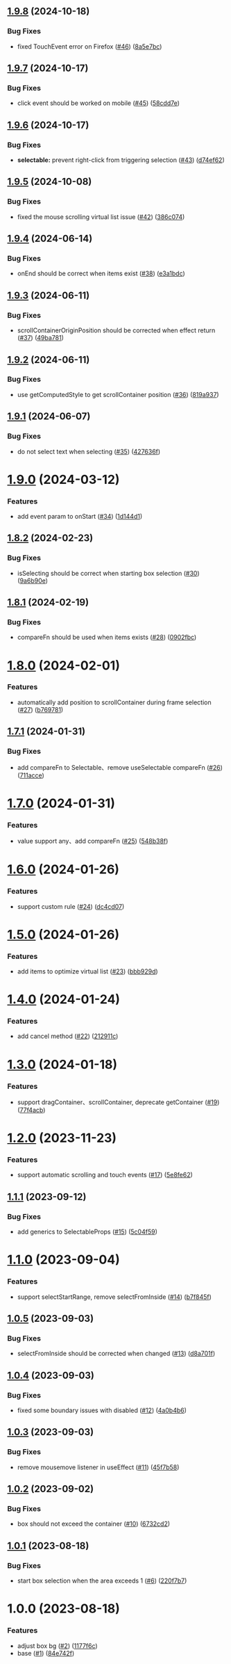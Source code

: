 ## [1.9.8](https://github.com/linxianxi/react-selectable-box/compare/v1.9.7...v1.9.8) (2024-10-18)

### Bug Fixes

- fixed TouchEvent error on Firefox ([#46](https://github.com/linxianxi/react-selectable-box/issues/46)) ([8a5e7bc](https://github.com/linxianxi/react-selectable-box/commit/8a5e7bc5c3b5d93dab81fc2fe942ddb5c81cb3bc))

## [1.9.7](https://github.com/linxianxi/react-selectable-box/compare/v1.9.6...v1.9.7) (2024-10-17)

### Bug Fixes

- click event should be worked on mobile ([#45](https://github.com/linxianxi/react-selectable-box/issues/45)) ([58cdd7e](https://github.com/linxianxi/react-selectable-box/commit/58cdd7e4ac11756c36b0d022221a46f79cf9366d))

## [1.9.6](https://github.com/linxianxi/react-selectable-box/compare/v1.9.5...v1.9.6) (2024-10-17)

### Bug Fixes

- **selectable:** prevent right-click from triggering selection ([#43](https://github.com/linxianxi/react-selectable-box/issues/43)) ([d74ef62](https://github.com/linxianxi/react-selectable-box/commit/d74ef62e5281476ce55d12e38f7ba1322d61655f))

## [1.9.5](https://github.com/linxianxi/react-selectable-box/compare/v1.9.4...v1.9.5) (2024-10-08)

### Bug Fixes

- fixed the mouse scrolling virtual list issue ([#42](https://github.com/linxianxi/react-selectable-box/issues/42)) ([386c074](https://github.com/linxianxi/react-selectable-box/commit/386c0745e2fc0fdadb134b8bc0a7c37b3a4ee1c0))

## [1.9.4](https://github.com/linxianxi/react-selectable-box/compare/v1.9.3...v1.9.4) (2024-06-14)

### Bug Fixes

- onEnd should be correct when items exist ([#38](https://github.com/linxianxi/react-selectable-box/issues/38)) ([e3a1bdc](https://github.com/linxianxi/react-selectable-box/commit/e3a1bdc284895132acb2907da4fc6350e161a9a4))

## [1.9.3](https://github.com/linxianxi/react-selectable-box/compare/v1.9.2...v1.9.3) (2024-06-11)

### Bug Fixes

- scrollContainerOriginPosition should be corrected when effect return ([#37](https://github.com/linxianxi/react-selectable-box/issues/37)) ([49ba781](https://github.com/linxianxi/react-selectable-box/commit/49ba781847184470afbc47d159450219b431c83b))

## [1.9.2](https://github.com/linxianxi/react-selectable-box/compare/v1.9.1...v1.9.2) (2024-06-11)

### Bug Fixes

- use getComputedStyle to get scrollContainer position ([#36](https://github.com/linxianxi/react-selectable-box/issues/36)) ([819a937](https://github.com/linxianxi/react-selectable-box/commit/819a93773712f3ce6525b30b8151ed947e0aa1e8))

## [1.9.1](https://github.com/linxianxi/react-selectable-box/compare/v1.9.0...v1.9.1) (2024-06-07)

### Bug Fixes

- do not select text when selecting ([#35](https://github.com/linxianxi/react-selectable-box/issues/35)) ([427636f](https://github.com/linxianxi/react-selectable-box/commit/427636f26cc62ee79da38e6efb7c37e0677a90d2))

# [1.9.0](https://github.com/linxianxi/react-selectable-box/compare/v1.8.2...v1.9.0) (2024-03-12)

### Features

- add event param to onStart ([#34](https://github.com/linxianxi/react-selectable-box/issues/34)) ([1d144d1](https://github.com/linxianxi/react-selectable-box/commit/1d144d10a8c72522c6bcb1f489c6885cd5ae356a))

## [1.8.2](https://github.com/linxianxi/react-selectable-box/compare/v1.8.1...v1.8.2) (2024-02-23)

### Bug Fixes

- isSelecting should be correct when starting box selection ([#30](https://github.com/linxianxi/react-selectable-box/issues/30)) ([9a6b90e](https://github.com/linxianxi/react-selectable-box/commit/9a6b90efcd0072e24a17fcb2a8b21db385fde782))

## [1.8.1](https://github.com/linxianxi/react-selectable-box/compare/v1.8.0...v1.8.1) (2024-02-19)

### Bug Fixes

- compareFn should be used when items exists ([#28](https://github.com/linxianxi/react-selectable-box/issues/28)) ([0902fbc](https://github.com/linxianxi/react-selectable-box/commit/0902fbc48a04c364716478f46e9d098ab77d3147))

# [1.8.0](https://github.com/linxianxi/react-selectable-box/compare/v1.7.1...v1.8.0) (2024-02-01)

### Features

- automatically add position to scrollContainer during frame selection ([#27](https://github.com/linxianxi/react-selectable-box/issues/27)) ([b769781](https://github.com/linxianxi/react-selectable-box/commit/b769781a3d8e56e702451d85b78ee8a4bd253f4c))

## [1.7.1](https://github.com/linxianxi/react-selectable-box/compare/v1.7.0...v1.7.1) (2024-01-31)

### Bug Fixes

- add compareFn to Selectable、remove useSelectable compareFn ([#26](https://github.com/linxianxi/react-selectable-box/issues/26)) ([711acce](https://github.com/linxianxi/react-selectable-box/commit/711acce693a5ea593231dfaf996a30278e17fcc2))

# [1.7.0](https://github.com/linxianxi/react-selectable-box/compare/v1.6.0...v1.7.0) (2024-01-31)

### Features

- value support any、add compareFn ([#25](https://github.com/linxianxi/react-selectable-box/issues/25)) ([548b38f](https://github.com/linxianxi/react-selectable-box/commit/548b38fd83ceafd4866d2c47229769b5025880fe))

# [1.6.0](https://github.com/linxianxi/react-selectable-box/compare/v1.5.0...v1.6.0) (2024-01-26)

### Features

- support custom rule ([#24](https://github.com/linxianxi/react-selectable-box/issues/24)) ([dc4cd07](https://github.com/linxianxi/react-selectable-box/commit/dc4cd07ca7631577b516a6f1c195592ff3a508ef))

# [1.5.0](https://github.com/linxianxi/react-selectable-box/compare/v1.4.0...v1.5.0) (2024-01-26)

### Features

- add items to optimize virtual list ([#23](https://github.com/linxianxi/react-selectable-box/issues/23)) ([bbb929d](https://github.com/linxianxi/react-selectable-box/commit/bbb929d8bd28166bdbaa981ac1ad36be52815140))

# [1.4.0](https://github.com/linxianxi/react-selectable-box/compare/v1.3.0...v1.4.0) (2024-01-24)

### Features

- add cancel method ([#22](https://github.com/linxianxi/react-selectable-box/issues/22)) ([212911c](https://github.com/linxianxi/react-selectable-box/commit/212911c293db48a1da89f37ba660ea8dd063bfab))

# [1.3.0](https://github.com/linxianxi/react-selectable-box/compare/v1.2.0...v1.3.0) (2024-01-18)

### Features

- support dragContainer、scrollContainer, deprecate getContainer ([#19](https://github.com/linxianxi/react-selectable-box/issues/19)) ([77f4acb](https://github.com/linxianxi/react-selectable-box/commit/77f4acba359dc6b51e72a18027bbc8d5d76d6634))

# [1.2.0](https://github.com/linxianxi/react-selectable-box/compare/v1.1.1...v1.2.0) (2023-11-23)

### Features

- support automatic scrolling and touch events ([#17](https://github.com/linxianxi/react-selectable-box/issues/17)) ([5e8fe62](https://github.com/linxianxi/react-selectable-box/commit/5e8fe62799555d3b2aeea5c7e1cb864f0b7aac4f))

## [1.1.1](https://github.com/linxianxi/react-selectable-box/compare/v1.1.0...v1.1.1) (2023-09-12)

### Bug Fixes

- add generics to SelectableProps ([#15](https://github.com/linxianxi/react-selectable-box/issues/15)) ([5c04f59](https://github.com/linxianxi/react-selectable-box/commit/5c04f59c983fd150baf09d39c65624fbc9121f52))

# [1.1.0](https://github.com/linxianxi/react-selectable-box/compare/v1.0.5...v1.1.0) (2023-09-04)

### Features

- support selectStartRange, remove selectFromInside ([#14](https://github.com/linxianxi/react-selectable-box/issues/14)) ([b7f845f](https://github.com/linxianxi/react-selectable-box/commit/b7f845f0a1f780dbfde95892fb23440494a72d56))

## [1.0.5](https://github.com/linxianxi/react-selectable-box/compare/v1.0.4...v1.0.5) (2023-09-03)

### Bug Fixes

- selectFromInside should be corrected when changed ([#13](https://github.com/linxianxi/react-selectable-box/issues/13)) ([d8a701f](https://github.com/linxianxi/react-selectable-box/commit/d8a701f2a23f21a7c41b6a963ae98a0386082a25))

## [1.0.4](https://github.com/linxianxi/react-selectable-box/compare/v1.0.3...v1.0.4) (2023-09-03)

### Bug Fixes

- fixed some boundary issues with disabled ([#12](https://github.com/linxianxi/react-selectable-box/issues/12)) ([4a0b4b6](https://github.com/linxianxi/react-selectable-box/commit/4a0b4b6ebf703fea201933d17b23faa957ce032a))

## [1.0.3](https://github.com/linxianxi/react-selectable-box/compare/v1.0.2...v1.0.3) (2023-09-03)

### Bug Fixes

- remove mousemove listener in useEffect ([#11](https://github.com/linxianxi/react-selectable-box/issues/11)) ([45f7b58](https://github.com/linxianxi/react-selectable-box/commit/45f7b58f4abadb1511c1dda772bfa3e0f0209771))

## [1.0.2](https://github.com/linxianxi/react-selectable-box/compare/v1.0.1...v1.0.2) (2023-09-02)

### Bug Fixes

- box should not exceed the container ([#10](https://github.com/linxianxi/react-selectable-box/issues/10)) ([6732cd2](https://github.com/linxianxi/react-selectable-box/commit/6732cd2dfcd1b1fb3a3ea4254458fd02fdf7517c))

## [1.0.1](https://github.com/linxianxi/react-selectable-box/compare/v1.0.0...v1.0.1) (2023-08-18)

### Bug Fixes

- start box selection when the area exceeds 1 ([#6](https://github.com/linxianxi/react-selectable-box/issues/6)) ([220f7b7](https://github.com/linxianxi/react-selectable-box/commit/220f7b759f9b98c7e7e1cc4f0aebd4bfadd6a986))

# 1.0.0 (2023-08-18)

### Features

- adjust box bg ([#2](https://github.com/linxianxi/react-selectable-box/issues/2)) ([1177f6c](https://github.com/linxianxi/react-selectable-box/commit/1177f6c941c020b90c53cc74fc170ebbd8c33128))
- base ([#1](https://github.com/linxianxi/react-selectable-box/issues/1)) ([84e742f](https://github.com/linxianxi/react-selectable-box/commit/84e742fcbdce353a4e726b84cbfe239febdce513))
